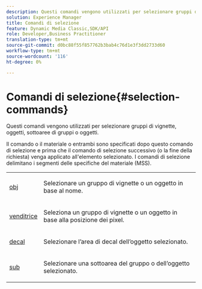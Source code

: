 ```yaml
---
description: Questi comandi vengono utilizzati per selezionare gruppi di vignette, oggetti, sottoaree di gruppi o oggetti.
solution: Experience Manager
title: Comandi di selezione
feature: Dynamic Media Classic,SDK/API
role: Developer,Business Practitioner
translation-type: tm+mt
source-git-commit: d0bc88f55f857762b3bab4c76d1e3f3dd2733d60
workflow-type: tm+mt
source-wordcount: '116'
ht-degree: 0%

---
```



# Comandi di selezione{#selection-commands}

Questi comandi vengono utilizzati per selezionare gruppi di vignette, oggetti, sottoaree di gruppi o oggetti.

Il comando o il materiale o entrambi sono specificati dopo questo comando di selezione e prima che il comando di selezione successivo (o la fine della richiesta) venga applicato all&#39;elemento selezionato. I comandi di selezione delimitano i segmenti delle specifiche del materiale (MSS).

<table id="simpletable_028957E516644FE8A7B1BC056A32FCD1"> 
 <tr class="strow"> 
  <td class="stentry"> <p><span class="codeph"> <a href="../../../../../../ir-api/http-protocol/image-rendering-api-ref/c-ir-http-protocol-ref/c-ir-http-protocol-command-reference/r-ir-obj.md#reference-31e7dac7931b4e0eb3c7589f120a1e6a" type="reference" format="dita" scope="local"> obj</a> </span> </p></td> 
  <td class="stentry"> <p>Selezionare un gruppo di vignette o un oggetto in base al nome. </p></td> 
 </tr> 
 <tr class="strow"> 
  <td class="stentry"> <p><span class="codeph"> <a href="../../../../../../ir-api/http-protocol/image-rendering-api-ref/c-ir-http-protocol-ref/c-ir-http-protocol-command-reference/r-ir-sel.md#reference-01322c58d414481385c29fcdd27a090b" type="reference" format="dita" scope="local"> venditrice</a></span> </p></td> 
  <td class="stentry"> <p>Seleziona un gruppo di vignette o un oggetto in base alla posizione dei pixel. </p></td> 
 </tr> 
 <tr class="strow"> 
  <td class="stentry"> <p><span class="codeph"> <a href="../../../../../../ir-api/http-protocol/image-rendering-api-ref/c-ir-http-protocol-ref/c-ir-http-protocol-command-reference/r-ir-decal.md#reference-3a5f1adc7fe24c91aa5655d64038e857" type="reference" format="dita" scope="local"> decal</a></span> </p></td> 
  <td class="stentry"> <p>Selezionare l’area di decal dell’oggetto selezionato. </p></td> 
 </tr> 
 <tr class="strow"> 
  <td class="stentry"> <p><span class="codeph"> <a href="../../../../../../ir-api/http-protocol/image-rendering-api-ref/c-ir-http-protocol-ref/c-ir-http-protocol-command-reference/r-ir-sub.md#reference-3cedba817f3c401495ba32bd1bf9b383" type="reference" format="dita" scope="local"> sub</a></span> </p></td> 
  <td class="stentry"> <p>Selezionare una sottoarea del gruppo o dell’oggetto selezionato. </p></td> 
 </tr> 
</table>

